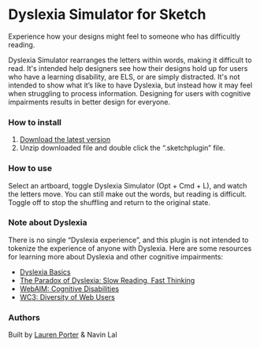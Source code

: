 # Dyslexia Simulator for Sketch
Experience how your designs might feel to someone who has difficultly reading. 

Dyslexia Simulator rearranges the letters within words, making it difficult to read. It's intended help designers see how their designs hold up for users who have a learning disability, are ELS, or are simply distracted. It's not intended to show what it’s like to have Dyslexia, but instead how it may feel when struggling to process information. Designing for users with cognitive impairments results in better design for everyone. 

### How to install
1. [Download the latest version](https://github.com/laurenporter/dyslexia-simulator-sketch-plugin/archive/master.zip)
2. Unzip downloaded file and double click the “.sketchplugin” file.

### How to use
Select an artboard, toggle Dyslexia Simulator (Opt + Cmd + L), and watch the letters move. You can still make out the words, but reading is difficult. Toggle off to stop the shuffling and return to the original state.

### Note about Dyslexia
There is no single “Dyslexia experience”, and this plugin is not intended to tokenize the experience of anyone with Dyslexia. 
Here are some resources for learning more about Dyslexia and other cognitive impairments:

- [Dyslexia Basics](https://dyslexiaida.org/dyslexia-basics/)
- [The Paradox of Dyslexia: Slow Reading, Fast Thinking](http://www.yalescientific.org/2011/04/the-paradox-of-dyslexia-slow-reading-fast-thinking/)
- [WebAIM: Cognitive Disabilities](http://webaim.org/articles/cognitive/cognitive_too_little/)
- [WC3: Diversity of Web Users](https://www.w3.org/WAI/intro/people-use-web/diversity)

### Authors
Built by [Lauren Porter](https://twitter.com/PorPortPorter) & Navin Lal
